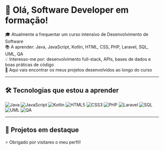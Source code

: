 # 👋 Olá, Software Developer em formação!

🎓 Atualmente a frequentar um curso intensivo de Desenvolvimento de Software  
📚 A aprender: Java, JavaScript, Kotlin, HTML, CSS, PHP, Laravel, SQL, UML, QA  
💡 Interesso-me por: desenvolvimento full-stack, APIs, bases de dados e boas práticas de código  
📌 Aqui vais encontrar os meus projetos desenvolvidos ao longo do curso

---

## 🛠️ Tecnologias que estou a aprender

![Java](https://img.shields.io/badge/Java-blue?logo=java)
![JavaScript](https://img.shields.io/badge/JavaScript-yellow?logo=javascript)
![Kotlin](https://img.shields.io/badge/Kotlin-purple?logo=kotlin)
![HTML5](https://img.shields.io/badge/HTML5-orange?logo=html5)
![CSS3](https://img.shields.io/badge/CSS3-blue?logo=css3)
![PHP](https://img.shields.io/badge/PHP-777BB4?logo=php)
![Laravel](https://img.shields.io/badge/Laravel-red?logo=laravel)
![SQL](https://img.shields.io/badge/SQL-lightgrey?logo=mysql)
![UML](https://img.shields.io/badge/UML-blueviolet)
![QA](https://img.shields.io/badge/QA-green)

---

## 🚀 Projetos em destaque



⭐️ Obrigado por visitares o meu perfil!
